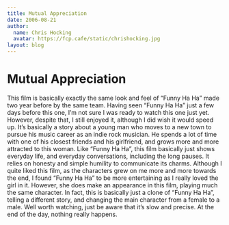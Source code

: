 ```yaml
---
title: Mutual Appreciation
date: 2006-08-21
author:
  name: Chris Hocking
  avatar: https://fcp.cafe/static/chrishocking.jpg
layout: blog
---
```

# Mutual Appreciation

This film is basically exactly the same look and feel of “Funny Ha Ha” made two year before by the same team. Having seen “Funny Ha Ha” just a few days before this one, I’m not sure I was ready to watch this one just yet. However, despite that, I still enjoyed it, although I did wish it would speed up. It’s basically a story about a young man who moves to a new town to pursue his music career as an indie rock musician. He spends a lot of time with one of his closest friends and his girlfriend, and grows more and more attracted to this woman. Like “Funny Ha Ha”, this film basically just shows everyday life, and everyday conversations, including the long pauses. It relies on honesty and simple humility to communicate its charms. Although I quite liked this film, as the characters grew on me more and more towards the end, I found “Funny Ha Ha” to be more entertaining as I really loved the girl in it. However, she does make an appearance in this film, playing much the same character. In fact, this is basically just a clone of “Funny Ha Ha”, telling a different story, and changing the main character from a female to a male. Well worth watching, just be aware that it’s slow and precise. At the end of the day, nothing really happens.